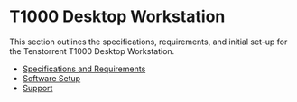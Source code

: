 # T1000 Desktop Workstation

This section outlines the specifications, requirements, and initial set-up for the Tenstorrent T1000 Desktop Workstation.

- [Specifications and Requirements](./specifications.md)
- [Software Setup](../../../syseng/softwaresetup.md)
- [Support](./support.md)

